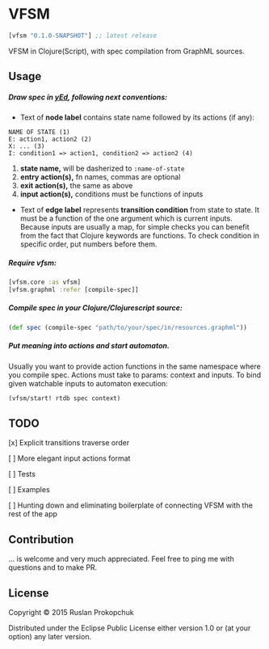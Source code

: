 # VFSM

[](dependency)
```clojure
[vfsm "0.1.0-SNAPSHOT"] ;; latest release
```
[](/dependency)

VFSM in Clojure(Script), with spec compilation from GraphML sources.

## Usage

##### Draw spec in [yEd][1], following next conventions:

* Text of **node label** contains state name followed by its actions (if any):
```
NAME OF STATE (1)
E: action1, action2 (2)
X: ... (3)
I: condition1 => action1, condition2 => action2 (4)
```
1. **state name,** will be dasherized to `:name-of-state`
2. **entry action(s),** fn names, commas are optional
3. **exit action(s),** the same as above
4. **input action(s),** conditions must be functions of inputs

* Text of **edge label** represents **transition condition** from state to state.
It must be a function of the one argument which is current inputs.
Because inputs are usually a map, for simple checks you can benefit from the fact that Clojure keywords are functions.
To check condition in specific order, put numbers before them.

##### Require vfsm:
```clojure
[vfsm.core :as vfsm]
[vfsm.graphml :refer [compile-spec]]
```

##### Compile spec in your Clojure/Clojurescript source:
```clojure
(def spec (compile-spec "path/to/your/spec/in/resources.graphml"))
```

##### Put meaning into actions and start automaton.
Usually you want to provide action functions in the same namespace where you compile spec.
Actions must take to params: context and inputs.
To bind given watchable inputs to automaton execution:
```clojure
(vfsm/start! rtdb spec context)
```

## TODO

[x] Explicit transitions traverse order

[ ] More elegant input actions format

[ ] Tests

[ ] Examples

[ ] Hunting down and eliminating boilerplate of connecting VFSM with the rest of the app

## Contribution

... is welcome and very much appreciated.
Feel free to ping me with questions and to make PR.

## License

Copyright © 2015 Ruslan Prokopchuk

Distributed under the Eclipse Public License either version 1.0 or (at
your option) any later version.

[1]: http://www.yworks.com/en/products/yfiles/yed/
